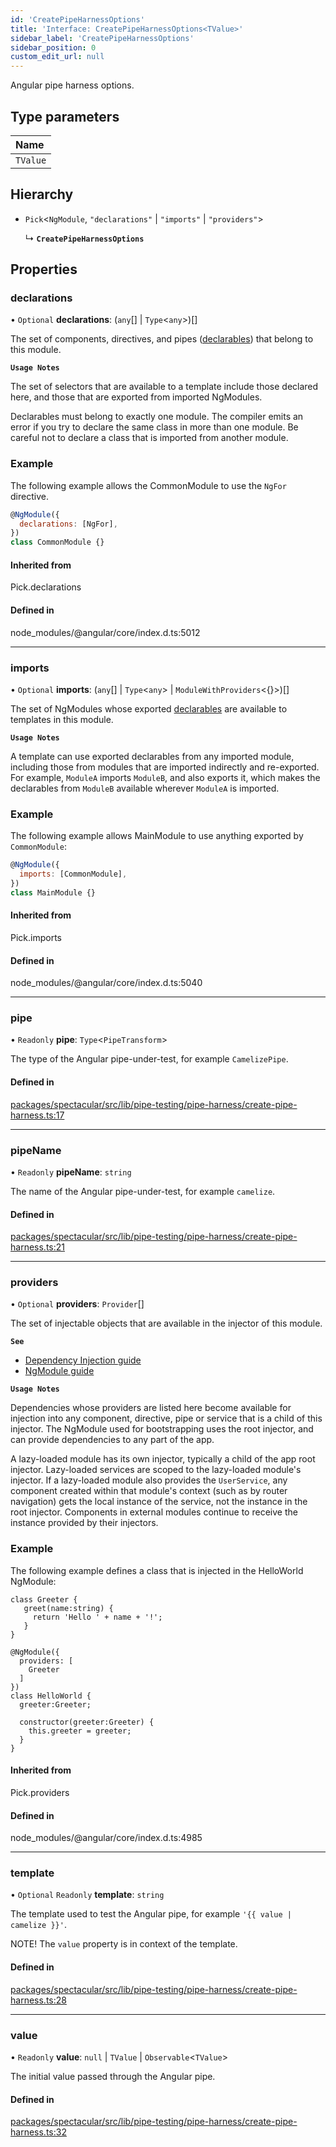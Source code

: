 ```yaml
---
id: 'CreatePipeHarnessOptions'
title: 'Interface: CreatePipeHarnessOptions<TValue>'
sidebar_label: 'CreatePipeHarnessOptions'
sidebar_position: 0
custom_edit_url: null
---
```


Angular pipe harness options.

## Type parameters

| Name     |
| :------- |
| `TValue` |

## Hierarchy

- `Pick`<`NgModule`, `"declarations"` \| `"imports"` \| `"providers"`\>

  ↳ **`CreatePipeHarnessOptions`**

## Properties

### declarations

• `Optional` **declarations**: (`any`[] \| `Type`<`any`\>)[]

The set of components, directives, and pipes
([declarables](guide/glossary#declarable)) that belong to this module.

**`Usage Notes`**

The set of selectors that are available to a template include those declared
here, and those that are exported from imported NgModules.

Declarables must belong to exactly one module. The compiler emits an error if
you try to declare the same class in more than one module. Be careful not to
declare a class that is imported from another module.

### Example

The following example allows the CommonModule to use the `NgFor` directive.

```javascript
@NgModule({
  declarations: [NgFor],
})
class CommonModule {}
```

#### Inherited from

Pick.declarations

#### Defined in

node_modules/@angular/core/index.d.ts:5012

---

### imports

• `Optional` **imports**: (`any`[] \| `Type`<`any`\> \|
`ModuleWithProviders`<{}\>)[]

The set of NgModules whose exported [declarables](guide/glossary#declarable) are
available to templates in this module.

**`Usage Notes`**

A template can use exported declarables from any imported module, including
those from modules that are imported indirectly and re-exported. For example,
`ModuleA` imports `ModuleB`, and also exports it, which makes the declarables
from `ModuleB` available wherever `ModuleA` is imported.

### Example

The following example allows MainModule to use anything exported by
`CommonModule`:

```javascript
@NgModule({
  imports: [CommonModule],
})
class MainModule {}
```

#### Inherited from

Pick.imports

#### Defined in

node_modules/@angular/core/index.d.ts:5040

---

### pipe

• `Readonly` **pipe**: `Type`<`PipeTransform`\>

The type of the Angular pipe-under-test, for example `CamelizePipe`.

#### Defined in

[packages/spectacular/src/lib/pipe-testing/pipe-harness/create-pipe-harness.ts:17](https://github.com/ngworker/ngworker/blob/d3bf6f9/packages/spectacular/src/lib/pipe-testing/pipe-harness/create-pipe-harness.ts#L17)

---

### pipeName

• `Readonly` **pipeName**: `string`

The name of the Angular pipe-under-test, for example `camelize`.

#### Defined in

[packages/spectacular/src/lib/pipe-testing/pipe-harness/create-pipe-harness.ts:21](https://github.com/ngworker/ngworker/blob/d3bf6f9/packages/spectacular/src/lib/pipe-testing/pipe-harness/create-pipe-harness.ts#L21)

---

### providers

• `Optional` **providers**: `Provider`[]

The set of injectable objects that are available in the injector of this module.

**`See`**

- [Dependency Injection guide](guide/dependency-injection)
- [NgModule guide](guide/providers)

**`Usage Notes`**

Dependencies whose providers are listed here become available for injection into
any component, directive, pipe or service that is a child of this injector. The
NgModule used for bootstrapping uses the root injector, and can provide
dependencies to any part of the app.

A lazy-loaded module has its own injector, typically a child of the app root
injector. Lazy-loaded services are scoped to the lazy-loaded module's injector.
If a lazy-loaded module also provides the `UserService`, any component created
within that module's context (such as by router navigation) gets the local
instance of the service, not the instance in the root injector. Components in
external modules continue to receive the instance provided by their injectors.

### Example

The following example defines a class that is injected in the HelloWorld
NgModule:

```
class Greeter {
   greet(name:string) {
     return 'Hello ' + name + '!';
   }
}

@NgModule({
  providers: [
    Greeter
  ]
})
class HelloWorld {
  greeter:Greeter;

  constructor(greeter:Greeter) {
    this.greeter = greeter;
  }
}
```

#### Inherited from

Pick.providers

#### Defined in

node_modules/@angular/core/index.d.ts:4985

---

### template

• `Optional` `Readonly` **template**: `string`

The template used to test the Angular pipe, for example
`'{{ value | camelize }}'`.

NOTE! The `value` property is in context of the template.

#### Defined in

[packages/spectacular/src/lib/pipe-testing/pipe-harness/create-pipe-harness.ts:28](https://github.com/ngworker/ngworker/blob/d3bf6f9/packages/spectacular/src/lib/pipe-testing/pipe-harness/create-pipe-harness.ts#L28)

---

### value

• `Readonly` **value**: `null` \| `TValue` \| `Observable`<`TValue`\>

The initial value passed through the Angular pipe.

#### Defined in

[packages/spectacular/src/lib/pipe-testing/pipe-harness/create-pipe-harness.ts:32](https://github.com/ngworker/ngworker/blob/d3bf6f9/packages/spectacular/src/lib/pipe-testing/pipe-harness/create-pipe-harness.ts#L32)
